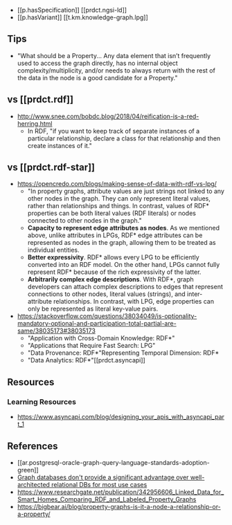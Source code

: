 




- [[p.hasSpecification]] [[prdct.ngsi-ld]]
- [[p.hasVariant]] [[t.km.knowledge-graph.lpg]]

## Tips

- "What should be a Property... Any data element that isn’t frequently used to access the graph directly, has no internal object complexity/multiplicity, and/or needs to always return with the rest of the data in the node is a good candidate for a Property."

## vs [[prdct.rdf]]

- http://www.snee.com/bobdc.blog/2018/04/reification-is-a-red-herring.html
  - In RDF, "if you want to keep track of separate instances of a particular relationship, declare a class for that relationship and then create instances of it."

## vs [[prdct.rdf-star]]

- https://opencredo.com/blogs/making-sense-of-data-with-rdf-vs-lpg/
  - "In property graphs, attribute values are just strings not linked to any other nodes in the graph. They can only represent literal values, rather than relationships and things. In contrast, values of RDF* properties can be both literal values (RDF literals) or nodes connected to other nodes in the graph."
  -   **Capacity to represent edge attributes as nodes**. As we mentioned above, unlike attributes in LPGs, RDF\* edge attributes can be represented as nodes in the graph, allowing them to be treated as individual entities.
  -   **Better expressivity**. RDF\* allows every LPG to be efficiently converted into an RDF model. On the other hand, LPGs cannot fully represent RDF\* because of the rich expressivity of the latter. 
  -   **Arbitrarily complex edge descriptions**. With RDF\*, graph developers can attach complex descriptions to edges that represent connections to other nodes, literal values (strings), and inter-attribute relationships. In contrast, with LPG, edge properties can only be represented as literal key-value pairs.
- https://stackoverflow.com/questions/38034049/is-optionality-mandatory-optional-and-participation-total-partial-are-same/38035173#38035173
  - "Application with Cross-Domain Knowledge: RDF*"
  - "Applications that Require Fast Search: LPG"
  - "Data Provenance: RDF*"Representing Temporal Dimension: RDF*
  - "Data Analytics: RDF*"[[prdct.asyncapi]]

## Resources

### Learning Resources

- https://www.asyncapi.com/blog/designing_your_apis_with_asyncapi_part_1

## References

- [[ar.postgresql-oracle-graph-query-language-standards-adoption-green]]
- [Graph databases don't provide a significant advantage over well-architected relational DBs for most use cases](https://www.linkedin.com/pulse/graph-relational-enemies-alastair-green/?trackingId=5xrQz85vQRaoTnQv%2BO3bPA%3D%3D)
- https://www.researchgate.net/publication/342956606_Linked_Data_for_Smart_Homes_Comparing_RDF_and_Labeled_Property_Graphs
- https://bigbear.ai/blog/property-graphs-is-it-a-node-a-relationship-or-a-property/



